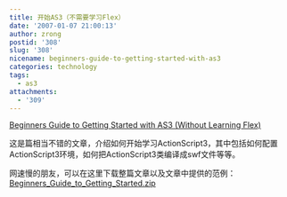 ```yaml
---
title: 开始AS3（不需要学习Flex）
date: '2007-01-07 21:00:13'
author: zrong
postid: '308'
slug: '308'
nicename: beginners-guide-to-getting-started-with-as3
categories: technology
tags:
  - as3
attachments:
  - '309'
---
```


[Beginners Guide to Getting Started with AS3 (Without Learning
Flex)](http://www.senocular.com/flash/tutorials/as3withmxmlc/)

这是篇相当不错的文章，介绍如何开始学习ActionScript3，其中包括如何配置ActionScript3环境，如何把ActionScript3类编译成swf文件等等。

网速慢的朋友，可以在这里下载整篇文章以及文章中提供的范例：<span
id="p309">[Beginners\_Guide\_to\_Getting\_Started.zip](/uploads/2007/01/07/Beginners_Guide_to_Getting_Started.zip "Beginners_Guide_to_Getting_Started.zip")</span>

